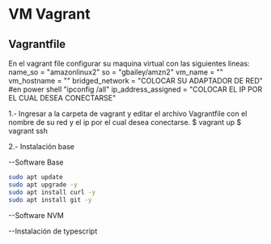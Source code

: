 # VM Vagrant

## Vagrantfile

En el vagrant file configurar su maquina virtual con las siguientes lineas:
name_so = "amazonlinux2"
so = "gbailey/amzn2"
vm_name = ""
vm_hostname = ""
bridged_network = "COLOCAR SU ADAPTADOR DE RED" #en power shell "ipconfig /all"
ip_address_assigned = "COLOCAR EL IP POR EL CUAL DESEA CONECTARSE"

1.- Ingresar a la carpeta de vagrant y editar el archivo Vagrantfile con el nombre de su red y el ip por el cual desea conectarse.
$ vagrant up
$ vagrant ssh

2.- Instalación base

--Software Base

```sh
sudo apt update
sudo apt upgrade -y
sudo apt install curl -y
sudo apt install git -y
```

--Software NVM

--Instalación de typescript
